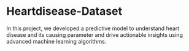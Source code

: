# Heartdisease-Dataset
In this project, we developed a predictive model to understand heart disease and its causing parameter and drive actionable insights using advanced machine learning algorithms. 

